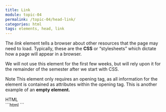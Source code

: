 ```yaml
---
title: Link
module: topic-04
permalink: /topic-04/head-link/
categories: html
tags: elements, head, link
---
```


<div class="divider-heading"></div>

The _link_ element tells a browser about other resources that the page may need to load. Typically, these are the **CSS** or “stylesheets” which dictate how a page will appear in a browser.

We will not use this element for the first few weeks, but will rely upon it for the remainder of the semester after we start with CSS.

<span class="label label-info">Note</span> This element only requires an opening tag, as all information for the element is contained as attributes within the opening tag. This is another example of an **empty element.**


<div id="code-heading">HTML</div>
```html
<!DOCTYPE html>
<html>
  <head>
    <!-- Other meta elements -->
    <link rel="stylesheet" href="./css/style.css">

  </head>

</html>
```
